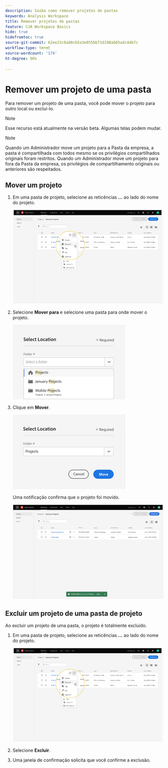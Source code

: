 ```yaml
---
description: Saiba como remover projetos de pastas
keywords: Analysis Workspace
title: Remover projetos de pastas
feature: CJA Workspace Basics
hide: true
hidefromtoc: true
source-git-commit: 62ee23c6a80cb5a3e055bbf1d198ab05adc44b7c
workflow-type: tm+mt
source-wordcount: '174'
ht-degree: 96%

---
```



# Remover um projeto de uma pasta

Para remover um projeto de uma pasta, você pode mover o projeto para outro local ou excluí-lo.

>[!NOTE]
>
>Esse recurso está atualmente na versão beta. Algumas telas podem mudar.

>[!NOTE]
>
>Quando um Administrador move um projeto para a Pasta da empresa, a pasta é compartilhada com todos mesmo se os privilégios compartilhados originais foram restritos. Quando um Administrador move um projeto para fora da Pasta da empresa, os privilégios de compartilhamento originais ou anteriores são respeitados.

## Mover um projeto

1. Em uma pasta de projeto, selecione as reticências **...** ao lado do nome do projeto.

   ![](/help/analysis-workspace/build-workspace-project/assets/move1.png)

1. Selecione **Mover para** e selecione uma pasta para onde mover o projeto.

   ![](/help/analysis-workspace/build-workspace-project/assets/move-select-location.png)

1. Clique em **Mover**.

   ![](/help/analysis-workspace/build-workspace-project/assets/move-click-move.png)

   Uma notificação confirma que o projeto foi movido.

   ![](/help/analysis-workspace/build-workspace-project/assets/move-project-moved.png)

## Excluir um projeto de uma pasta de projeto

Ao excluir um projeto de uma pasta, o projeto é totalmente excluído.

1. Em uma pasta de projeto, selecione as reticências **...** ao lado do nome do projeto.

   ![](/help/analysis-workspace/build-workspace-project/assets/move1.png)

1. Selecione **Excluir**.

1. Uma janela de confirmação solicita que você confirme a exclusão.
